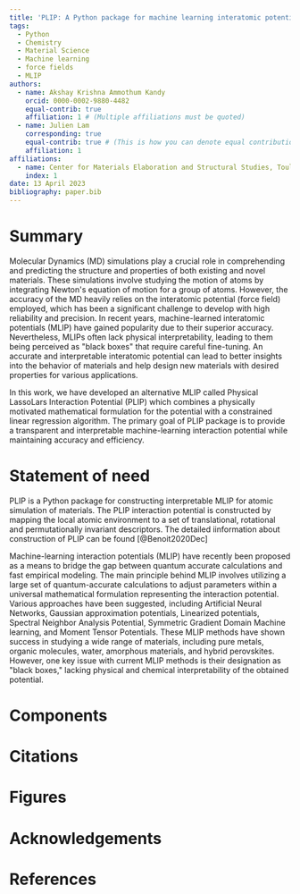 ```yaml
---
title: 'PLIP: A Python package for machine learning interatomic potentials'
tags:
  - Python
  - Chemistry
  - Material Science
  - Machine learning
  - force fields
  - MLIP
authors:
  - name: Akshay Krishna Ammothum Kandy
    orcid: 0000-0002-9880-4482
    equal-contrib: true
    affiliation: 1 # (Multiple affiliations must be quoted)
  - name: Julien Lam
    corresponding: true
    equal-contrib: true # (This is how you can denote equal contributions between multiple authors)
    affiliation: 1
affiliations:
  - name: Center for Materials Elaboration and Structural Studies, Toulouse, France
    index: 1
date: 13 April 2023
bibliography: paper.bib
---
```


# Summary
Molecular Dynamics (MD) simulations play a crucial role in comprehending and predicting the structure and properties of both existing and novel materials. These simulations involve studying the motion of atoms by integrating Newton's equation of motion for a group of atoms. However, the accuracy of the MD heavily relies on the interatomic potential (force field) employed, which has been a significant challenge to develop with high reliability and precision. In recent years, machine-learned interatomic potentials (MLIP) have gained popularity due to their superior accuracy. Nevertheless, MLIPs often lack physical interpretability, leading to them being perceived as "black boxes" that require careful fine-tuning.  An accurate and interpretable interatomic potential can lead to better insights into the behavior of materials and help design new materials with desired properties for various applications.

In this work, we have developed an alternative MLIP called Physical LassoLars Interaction Potential (PLIP) which combines a physically motivated mathematical formulation for the potential with a constrained linear regression algorithm. The primary goal of PLIP  package is to provide a transparent and interpretable machine-learning interaction potential while maintaining accuracy and efficiency.


# Statement of need
PLIP is a Python package for constructing interpretable MLIP for atomic simulation of materials. The PLIP interaction potential is constructed by mapping the local atomic environment to a set of  translational, rotational and permutationally invariant descriptors. The detailed iinformation about construction of PLIP can be found [@Benoit2020Dec]

Machine-learning interaction potentials (MLIP) have recently been proposed as a means to bridge the gap between quantum accurate calculations and fast empirical modeling. The main principle behind MLIP involves utilizing a large set of quantum-accurate calculations to adjust parameters within a universal mathematical formulation representing the interaction potential. Various approaches have been suggested, including Artificial Neural Networks, Gaussian approximation potentials, Linearized potentials, Spectral Neighbor Analysis Potential, Symmetric Gradient Domain Machine learning, and Moment Tensor Potentials. These MLIP methods have shown success in studying a wide range of materials, including pure metals, organic molecules, water, amorphous materials, and hybrid perovskites. However, one key issue with current MLIP methods is their designation as "black boxes," lacking physical and chemical interpretability of the obtained potential.




# Components

# Citations



# Figures


# Acknowledgements


# References
